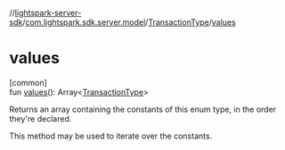 //[lightspark-server-sdk](../../../index.md)/[com.lightspark.sdk.server.model](../index.md)/[TransactionType](index.md)/[values](values.md)

# values

[common]\
fun [values](values.md)(): Array&lt;[TransactionType](index.md)&gt;

Returns an array containing the constants of this enum type, in the order they're declared.

This method may be used to iterate over the constants.
